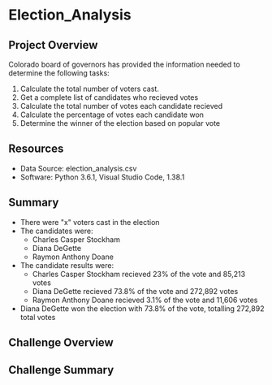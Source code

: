 # Election_Analysis

## Project Overview
Colorado board of governors has provided the information needed to determine the following tasks: 

1. Calculate the total number of voters cast.
2. Get a complete list of candidates who recieved votes
3. Calculate the total number of votes each candidate recieved 
4. Calculate the percentage of votes each candidate won 
5. Determine the winner of the election based on popular vote

## Resources 
- Data Source: election_analysis.csv
- Software: Python 3.6.1, Visual Studio Code, 1.38.1

## Summary
- There were "x" voters cast in the election
- The candidates were: 
    - Charles Casper Stockham
    - Diana DeGette 
    - Raymon Anthony Doane
- The candidate results were:
    - Charles Casper Stockham recieved 23% of the vote and 85,213 votes
    - Diana DeGette recieved 73.8% of the vote and 272,892 votes
    - Raymon Anthony Doane recieved 3.1% of the vote and 11,606 votes
- Diana DeGette won the election with 73.8% of the vote, totalling 272,892 total votes

## Challenge Overview

## Challenge Summary

